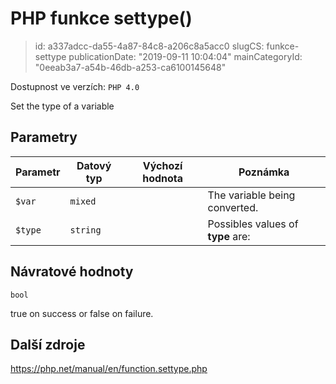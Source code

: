 PHP funkce settype()
================================

> id: a337adcc-da55-4a87-84c8-a206c8a5acc0
> slugCS: funkce-settype
> publicationDate: "2019-09-11 10:04:04"
> mainCategoryId: "0eeab3a7-a54b-46db-a253-ca6100145648"

Dostupnost ve verzích: `PHP 4.0`

Set the type of a variable


Parametry
--------------

| Parametr | Datový typ | Výchozí hodnota | Poznámka |
|-----|-----|-----|-----|
| `$var` | `mixed` |  | The variable being converted. |
| `$type` | `string` |  | Possibles values of <b>type</b> are: |


Návratové hodnoty
----------------

`bool`

true on success or false on failure.

Další zdroje
------------

https://php.net/manual/en/function.settype.php
